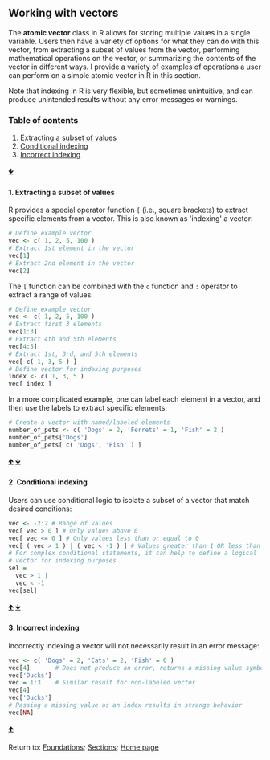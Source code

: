 ## Working with vectors

The __atomic vector__ class in R allows for storing multiple values in a single variable. Users then have a variety of options for what they can do with this vector, from extracting a subset of values from the vector, performing mathematical operations on the vector, or summarizing the contents of the vector in different ways. I provide a variety of examples of operations a user can perform on a simple atomic vector in R in this section.

Note that indexing in R is very flexible, but sometimes unintuitive, and can produce unintended results without any error messages or warnings.

<a name="TOC"></a>
### Table of contents
  
1. <a href="#S01">Extracting a subset of values</a>
2. <a href="#S02">Conditional indexing</a>
3. <a href="#S03">Incorrect indexing</a>

<a href="#END">&#129147;</a>

<a name="S01"></a>
#### 1. Extracting a subset of values

R provides a special operator function `[` (i.e., square brackets) to extract specific elements from a vector. This is also known as 'indexing' a vector:
```R
# Define example vector
vec <- c( 1, 2, 5, 100 )
# Extract 1st element in the vector
vec[1]
# Extract 2nd element in the vector
vec[2]
```

The `[` function can be combined with the `c` function and `:` operator to extract a range of values:
```R
# Define example vector
vec <- c( 1, 2, 5, 100 )
# Extract first 3 elements
vec[1:3]
# Extract 4th and 5th elements
vec[4:5]
# Extract 1st, 3rd, and 5th elements
vec[ c( 1, 3, 5 ) ]
# Define vector for indexing purposes
index <- c( 1, 3, 5 )
vec[ index ]
```

In a more complicated example, one can label each element in a vector, and then use the labels to extract specific elements:
```R
# Create a vector with named/labeled elements
number_of_pets <- c( 'Dogs' = 2, 'Ferrets' = 1, 'Fish' = 2 )
number_of_pets['Dogs']
number_of_pets[ c( 'Dogs', 'Fish' ) ]
```

<a href="#TOC">&#129145;</a> <a href="#END">&#129147;</a>

<a name="S02"></a>
#### 2. Conditional indexing

Users can use conditional logic to isolate a subset of a vector that match desired conditions:
```R
vec <- -2:2 # Range of values
vec[ vec > 0 ] # Only values above 0
vec[ vec <= 0 ] # Only values less than or equal to 0
vec[ ( vec > 1 ) | ( vec < -1 ) ] # Values greater than 1 OR less than 1
# For complex conditional statements, it can help to define a logical 
# vector for indexing purposes
sel = 
  vec > 1 |
  vec < -1
vec[sel]
```

<a href="#TOC">&#129145;</a> <a href="#END">&#129147;</a>

<a name="S03"></a>
#### 3. Incorrect indexing

Incorrectly indexing a vector will not necessarily result in an error message:
```R
vec <- c( 'Dogs' = 2, 'Cats' = 2, 'Fish' = 0 )
vec[4]       # Does not produce an error, returns a missing value symbol instead
vec['Ducks']
vec = 1:3    # Similar result for non-labeled vector
vec[4]
vec['Ducks']
# Passing a missing value as an index results in strange behavior
vec[NA]
```

<a href="#TOC">&#129145;</a>

<a name="END"></a>
Return to:
[Foundations](C03_P000_Foundations.md);
[Sections](C00_P002_Chapters.md);
[Home page](https://rettopnivek.github.io/R_training/)


